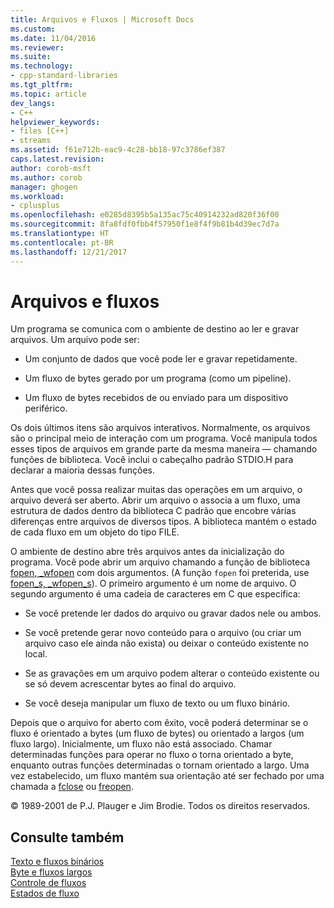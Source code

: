 ```yaml
---
title: Arquivos e Fluxos | Microsoft Docs
ms.custom: 
ms.date: 11/04/2016
ms.reviewer: 
ms.suite: 
ms.technology:
- cpp-standard-libraries
ms.tgt_pltfrm: 
ms.topic: article
dev_langs:
- C++
helpviewer_keywords:
- files [C++]
- streams
ms.assetid: f61e712b-eac9-4c28-bb18-97c3786ef387
caps.latest.revision: 
author: corob-msft
ms.author: corob
manager: ghogen
ms.workload:
- cplusplus
ms.openlocfilehash: e0285d8395b5a135ac75c40914232ad820f36f00
ms.sourcegitcommit: 8fa8fdf0fbb4f57950f1e8f4f9b81b4d39ec7d7a
ms.translationtype: HT
ms.contentlocale: pt-BR
ms.lasthandoff: 12/21/2017
---
```

# <a name="files-and-streams"></a>Arquivos e fluxos
Um programa se comunica com o ambiente de destino ao ler e gravar arquivos. Um arquivo pode ser:  
  
-   Um conjunto de dados que você pode ler e gravar repetidamente.  
  
-   Um fluxo de bytes gerado por um programa (como um pipeline).  
  
-   Um fluxo de bytes recebidos de ou enviado para um dispositivo periférico.  
  
 Os dois últimos itens são arquivos interativos. Normalmente, os arquivos são o principal meio de interação com um programa. Você manipula todos esses tipos de arquivos em grande parte da mesma maneira — chamando funções de biblioteca. Você inclui o cabeçalho padrão STDIO.H para declarar a maioria dessas funções.  
  
 Antes que você possa realizar muitas das operações em um arquivo, o arquivo deverá ser aberto. Abrir um arquivo o associa a um fluxo, uma estrutura de dados dentro da biblioteca C padrão que encobre várias diferenças entre arquivos de diversos tipos. A biblioteca mantém o estado de cada fluxo em um objeto do tipo FILE.  
  
 O ambiente de destino abre três arquivos antes da inicialização do programa. Você pode abrir um arquivo chamando a função de biblioteca [fopen, _wfopen](../c-runtime-library/reference/fopen-wfopen.md) com dois argumentos. (A função `fopen` foi preterida, use [fopen_s, _wfopen_s](../c-runtime-library/reference/fopen-s-wfopen-s.md)). O primeiro argumento é um nome de arquivo. O segundo argumento é uma cadeia de caracteres em C que especifica:  
  
-   Se você pretende ler dados do arquivo ou gravar dados nele ou ambos.  
  
-   Se você pretende gerar novo conteúdo para o arquivo (ou criar um arquivo caso ele ainda não exista) ou deixar o conteúdo existente no local.  
  
-   Se as gravações em um arquivo podem alterar o conteúdo existente ou se só devem acrescentar bytes ao final do arquivo.  
  
-   Se você deseja manipular um fluxo de texto ou um fluxo binário.  
  
 Depois que o arquivo for aberto com êxito, você poderá determinar se o fluxo é orientado a bytes (um fluxo de bytes) ou orientado a largos (um fluxo largo). Inicialmente, um fluxo não está associado. Chamar determinadas funções para operar no fluxo o torna orientado a byte, enquanto outras funções determinadas o tornam orientado a largo. Uma vez estabelecido, um fluxo mantém sua orientação até ser fechado por uma chamada a [fclose](../c-runtime-library/reference/fclose-fcloseall.md) ou [freopen](../c-runtime-library/reference/freopen-wfreopen.md).  
  
 © 1989-2001 de P.J. Plauger e Jim Brodie. Todos os direitos reservados.  
  
## <a name="see-also"></a>Consulte também  
 [Texto e fluxos binários](../c-runtime-library/text-and-binary-streams.md)   
 [Byte e fluxos largos](../c-runtime-library/byte-and-wide-streams.md)   
 [Controle de fluxos](../c-runtime-library/controlling-streams.md)   
 [Estados de fluxo](../c-runtime-library/stream-states.md)